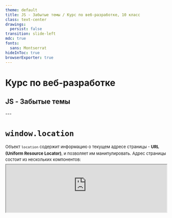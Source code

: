 ```yaml
---
theme: default
title: JS - Забытые темы / Курс по веб-разработке, 10 класс
class: text-center
drawings:
  persist: false
transition: slide-left
mdc: true
fonts:
  sans: Montserrat
hideInToc: true
browserExporter: true
---
```


# Курс по веб-разработке

<h2 class="color-gray-400 fw-200">JS - Забытые темы</h2>
---

<style scoped>
  li, p {
      font-size: 13px;
      line-height: 1.2rem;
      margin: 4px 0;
  }
</style>

# `window.location`

<div></div>

Объект `location` содержит информацию о текущем адресе страницы - **URL (Uniform Resource Locator)**, и позволяет им манипулировать. Адрес страницы состоит из нескольких компонентов:

<iframe src='https://7d0f4cd8585800bb24b273fa06b90393cc7b2938.mdnplay.dev/en-US/docs/Web/API/Location/runner.html?uuid=7d0f4cd8585800bb24b273fa06b90393cc7b2938&state=hVTtbtowFH2VK3eVQCJAuyFVbkk1adP%2B7A2WSXWSS%2BLh%2BGbO5asV7z45JhAoWn8gdI%2FvxznnOn4TJVdGSPHU1MqCzueJKB0uEgGs2eAxTCxA3Esipwtte2kd4BPPU2tHTBmZXvIJikvmupFPE58fTyZtXegBBzrUcNcWTqzO0P44f2JVhX0JRyjGrapqg2NyxWGmPBt5GFqT67U%2Fjb3E44fpwzQ0OnHphb3gzBLF5QXHExRPFkSTVLnrtQ0ql5W9yg6In%2F%2FOU%2FV6vapUTb8mhPFNqmznQ1cXJ1aMRNY0QraXA958r1w3tVE7CaxSg48e2uicSwl30%2BntY2L3iU1sSvnuWn6UoTFtEeOWI2V0YSVkaBldC6%2FRsc6U6Y4qneeHMQuyHC1Upc1OQiJ%2BILlCq0ScDhv9ihLuAw8Aoy1GJeqiZAl3WAWypWaMmlplKMHSxqm6I%2F2rNeV34F1To1mTleDQKNbrQOIoR9u2fWooW7YnKW09AW0LCSm5HF2U0vY9kfsDkWzlGnISatJH9RkZDxVO7S5ISZnighwGchlZRssSFLMbtBnD9x5VZKkV%2BnguSKUNmRUHmKk%2Bru5ylQAGFyxhdogq5QptowBGHdqzfnbV%2BfEsGKSyZeFoZXMJqVGtbWcSS1qj64SOEitZuQL5XPq1LkfjdmgMbS73edXCg5Ygfzxrl3Kt6uPqzx%2FWftzjyxUGwY%2BTD%2F%2B9l6%2BRtjluJdy1Ia3Y78BvBCtoyOgcXJEO7mcz6H4TeJjeDsNQMRJ%2F%2FHeeU7aq0PLYf8Bjleff12j5p24YLbpBIjKjs2UiRjBAfzKEeRx4teG4du3%2FN1yoleGB7x6ulc1pMzaUKc997F8dmB9qgjqPfWV2Ol0xDhKh80QMw9v5DC83n97Okgvkd8n7l5DuH4f2Vdj78WIkuMQKvTjllmL%2FDw%3D%3D' width="100%" />

- `location.href` - полный адрес страницы
- `location.origin` - источник, содержащий протокол, домен и порт. По нему, например, определяется, к какому сайту хранит данные `localStorage`
- `location.protocol` - протокол, по которому открыта страница (о протоколах тоже позже будет говорить подробнее)
- `location.hostname` - домен
- `location.port` - порт, **опционален**
- `location.host` - значение хоста, содержит домент и порт
- `location.pathname` - текущий путь на сайте, т.е. всё то, что идёт после 1-го `/`. **Опционален**, по умолчанию равен `/` 
- `location.search` - параметры запроса (search query) в формате `ключ1=значение1&ключ2=значение2`, **опциональны**
- `location.hash` - якорная ссылка, указывающая на элемент с соответствующим атрибутом `id`. Не передаётся на сервер

---

# `window.history`

---

# Клиентская маршрутизация

> **Маршрутизация** - определение того, что должно отображать приложение в зависимости от текущего адреса. Клиентская маршрутизация, соответственно, - это когда логика маршрутизации определяется в клиентском приложении (прямо в браузере), а не на сервере (про сервершую маршрутизацию будем говорить позже)

```js

```
